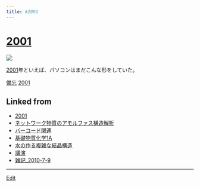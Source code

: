 ```yaml
---
title: #2001
---
```

# [2001](/2001)

![](https://upload.wikimedia.org/wikipedia/commons/thumb/5/56/Indigo_iMac_G3_slot_loading.jpg/300px-Indigo_iMac_G3_slot_loading.jpg)

[2001](/2001)年といえば、パソコンはまだこんな形をしていた。

[備忘](/備忘) [2001](/2001)





## Linked from

* [2001](/2001)
* [ネットワーク物質のアモルファス構造解析](/ネットワーク物質のアモルファス構造解析)
* [バーコード関連](/バーコード関連)
* [基礎物質化学1A](/基礎物質化学1A)
* [水の作る複雑な結晶構造](/水の作る複雑な結晶構造)
* [講演](/講演)
* [雑記_2010-7-9](/雑記_2010-7-9)


----

[Edit](https://github.com/vitroid/vitroid.github.io/edit/master/MD/2001.md)

